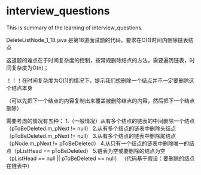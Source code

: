 # interview_questions
This is summary of the learning of interview_questions.


DeleteListNode_1_18.java  是第18道面试题的代码，要求在O(1)时间内删除链表结点

这道题的难点在于时间复杂度的控制，按常规删除结点的方法，需要遍历链表，时间复杂度为O(n)；

！！！在时间复杂度为O(1)的情况下，提示我们想删除一个结点并不一定要删除这个结点本身

（可以先把下一个结点的内容复制出来覆盖被删除结点的内容，然后把下一个结点删除）

需要考虑的情况有五种：
1.（一般情况）从有多个结点的链表的中间删除一个结点（pToBeDeleted.m_pNext != null）
2.从有多个结点的链表中删除头结点（pToBeDeleted.m_pNext != null）
3.从有多个结点的链表中删除尾结点（pNode.m_pNext != pToBeDeleted）
4.从只有一个结点的链表中删除唯一的结点（pListHead == pToBeDeleted）
5.链表为空或要删除的结点为空（pListHead == null || pToBeDeleted == null）
（代码基于假设：要删除的结点在链表中）
